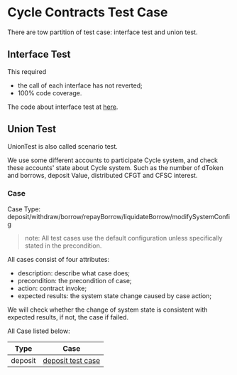 # Cycle Contracts Test Case

There are tow partition of test case: interface test and union test.

## Interface Test

This required
- the call of each interface has not reverted;
- 100% code coverage.

The code about interface test at [here](../TestInterface.js).

## Union Test

UnionTest is also called scenario test.

We use some different accounts to participate Cycle system, and check these accounts' state about Cycle system. Such as
the number of dToken and borrows, deposit Value, distributed CFGT and CFSC interest.

### Case

Case Type: deposit/withdraw/borrow/repayBorrow/liquidateBorrow/modifySystemConfig

>note: All test cases use the default configuration unless specifically stated in the precondition.

All cases consist of four attributes:
- description: describe what case does;
- precondition: the precondition of case;
- action: contract invoke;
- expected results: the system state change caused by case action;

We will check whether the change of system state is consistent with expected results, if not, the case if failed. 

All Case listed below:

| Type | Case |
| --- | --- |
| deposit | [deposit test case](./deposit.md) |